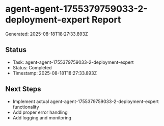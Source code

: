 # agent-agent-1755379759033-2-deployment-expert Report

Generated: 2025-08-18T18:27:33.893Z

## Status
- Task: agent-agent-1755379759033-2-deployment-expert
- Status: Completed
- Timestamp: 2025-08-18T18:27:33.893Z

## Next Steps
- Implement actual agent-agent-1755379759033-2-deployment-expert functionality
- Add proper error handling
- Add logging and monitoring
